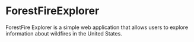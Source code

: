 # ForestFireExplorer
ForestFire Explorer is a simple web application that allows users to explore information about wildfires in the United States.
